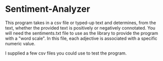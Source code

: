 # Sentiment-Analyzer
This program takes in a csv file or typed-up text and determines, from the text, whether the provided text is positively or negatively connotated. You will need the sentiments.txt file to use as the library to provide the program with a "word scale". In this file, each adjective is associated with a specific numeric value.

I supplied a few csv files you could use to test the program.
